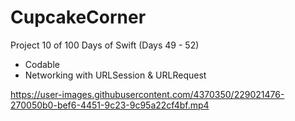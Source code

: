 # CupcakeCorner

Project 10 of 100 Days of Swift (Days 49 - 52)

* Codable
* Networking with URLSession & URLRequest

https://user-images.githubusercontent.com/4370350/229021476-270050b0-bef6-4451-9c23-9c95a22cf4bf.mp4

